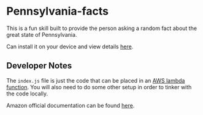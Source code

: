 # Pennsylvania-facts
This is a fun skill built to provide the person asking a random fact about the great state of Pennsylvania.

Can install it on your device and view details [here](https://www.amazon.com/dp/B076K4DXH3/ref=sr_1_1?s=digital-skills&ie=UTF8&qid=1508521567&sr=1-1&keywords=pennsylvania+facts).

## Developer Notes
The `index.js` file is just the code that can be placed in an [AWS lambda function](https://aws.amazon.com/lambda/). You will also need to do some other setup in order to tinker with the code locally.

Amazon official documentation can be found [here](https://developer.amazon.com/docs/custom-skills/steps-to-build-a-custom-skill.html).
